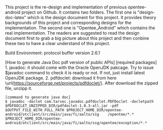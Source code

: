 This project is the re-design and implementation of previous opentee-android project on Github. It contains two folders. The first one is "design-doc-latex" which is the design document for this project. It provides theory backgrounds of this project and corresponding designs for the implementation. The second one is "Opentee_Android" which contains the real implementation. The readers are suggested to read the design document first to grab a big picture about this project and then conbine these two to have a clear understand of this project.

Build Environment:
	protocol buffer version 2.6.1

[How to generate Java Doc pdf version of public APIs]
	[required packages]
	1. javadoc: it should come with the Oracle OpenJDK pakcage. Try to issue $javadoc command to check it is ready or not. If not, just install latest OpenJDK package.
	2. pdfdoclet: download it from here \url{https://sourceforge.net/projects/pdfdoclet/}. After download the zipped file, unzipp it.

	[command to generate java doc]
	$ javadoc -doclet com.tarsec.javadoc.pdfdoclet.PDFDoclet -docletpath $PDFDOCLET_UNZIPPED_DIR/pdfdoclet-1.0.3-all.jar -pdf $OUTPUT_FILE_WITH_FULL_PATH $PROJECT_HOME_DIR/opentee-android/otclient/src/main/java/fi/aalto/ssg    /opentee/*.* $PROJECT_HOME_DIR/opentee-android/otclient/src/main/java/fi/aalto/ssg/opentee/exception/*.* 
	
